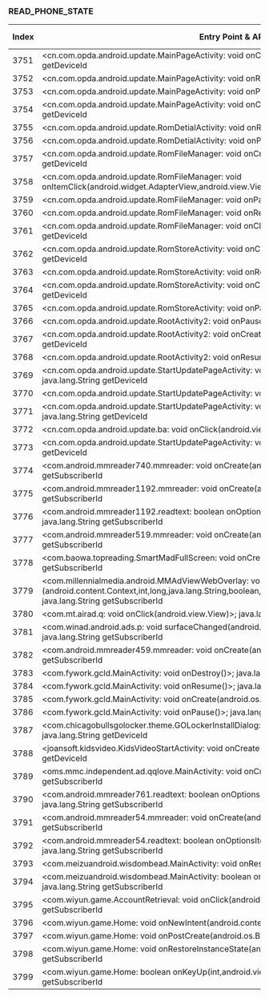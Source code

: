 ### READ_PHONE_STATE
| Index | Entry Point & APIs | Screen shot | Resource id | Label |
| ------------- | ------------- | ------------- |-------------|-------------|
| 3751 | <cn.com.opda.android.update.MainPageActivity: void onClick(android.view.View)>; java.lang.String getDeviceId | ![](D:\COSMOS\output\py\Drebin\VirusShare_Android_20130506\VirusShare_8b273ffff005f4279c8ef6da8c39b290\cn.com.opda.android.update.MainPageActivity.png) |  | |
| 3752 | <cn.com.opda.android.update.MainPageActivity: void onResume()>; java.lang.String getDeviceId | ![](D:\COSMOS\output\py\Drebin\VirusShare_Android_20130506\VirusShare_8b273ffff005f4279c8ef6da8c39b290\cn.com.opda.android.update.MainPageActivity.png) |  | |
| 3753 | <cn.com.opda.android.update.MainPageActivity: void onPause()>; java.lang.String getDeviceId | ![](D:\COSMOS\output\py\Drebin\VirusShare_Android_20130506\VirusShare_8b273ffff005f4279c8ef6da8c39b290\cn.com.opda.android.update.MainPageActivity.png) |  | |
| 3754 | <cn.com.opda.android.update.MainPageActivity: void onCreate(android.os.Bundle)>; java.lang.String getDeviceId | ![](D:\COSMOS\output\py\Drebin\VirusShare_Android_20130506\VirusShare_8b273ffff005f4279c8ef6da8c39b290\cn.com.opda.android.update.MainPageActivity.png) |  | |
| 3755 | <cn.com.opda.android.update.RomDetialActivity: void onResume()>; java.lang.String getDeviceId | ![](D:\COSMOS\output\py\Drebin\VirusShare_Android_20130506\VirusShare_8b273ffff005f4279c8ef6da8c39b290\cn.com.opda.android.update.RomDetialActivity.png) |  | |
| 3756 | <cn.com.opda.android.update.RomDetialActivity: void onPause()>; java.lang.String getDeviceId | ![](D:\COSMOS\output\py\Drebin\VirusShare_Android_20130506\VirusShare_8b273ffff005f4279c8ef6da8c39b290\cn.com.opda.android.update.RomDetialActivity.png) |  | |
| 3757 | <cn.com.opda.android.update.RomFileManager: void onCreate(android.os.Bundle)>; java.lang.String getDeviceId | ![](D:\COSMOS\output\py\Drebin\VirusShare_Android_20130506\VirusShare_cad08837bfc50eb56a256c11e0680767\cn.com.opda.android.update.RomFileManager.png) |  | |
| 3758 | <cn.com.opda.android.update.RomFileManager: void onItemClick(android.widget.AdapterView,android.view.View,int,long)>; java.lang.String getDeviceId | ![](D:\COSMOS\output\py\Drebin\VirusShare_Android_20130506\VirusShare_cad08837bfc50eb56a256c11e0680767\cn.com.opda.android.update.RomFileManager.png) |  | |
| 3759 | <cn.com.opda.android.update.RomFileManager: void onPause()>; java.lang.String getDeviceId | ![](D:\COSMOS\output\py\Drebin\VirusShare_Android_20130506\VirusShare_cad08837bfc50eb56a256c11e0680767\cn.com.opda.android.update.RomFileManager.png) |  | |
| 3760 | <cn.com.opda.android.update.RomFileManager: void onResume()>; java.lang.String getDeviceId | ![](D:\COSMOS\output\py\Drebin\VirusShare_Android_20130506\VirusShare_cad08837bfc50eb56a256c11e0680767\cn.com.opda.android.update.RomFileManager.png) |  | |
| 3761 | <cn.com.opda.android.update.RomFileManager: void onClick(android.view.View)>; java.lang.String getDeviceId | ![](D:\COSMOS\output\py\Drebin\VirusShare_Android_20130506\VirusShare_cad08837bfc50eb56a256c11e0680767\cn.com.opda.android.update.RomFileManager.png) |  | |
| 3762 | <cn.com.opda.android.update.RomStoreActivity: void onClick(android.view.View)>; java.lang.String getDeviceId | ![](D:\COSMOS\output\py\Drebin\VirusShare_Android_20130506\VirusShare_8b273ffff005f4279c8ef6da8c39b290\cn.com.opda.android.update.RomStoreActivity.png) |  | |
| 3763 | <cn.com.opda.android.update.RomStoreActivity: void onResume()>; java.lang.String getDeviceId | ![](D:\COSMOS\output\py\Drebin\VirusShare_Android_20130506\VirusShare_8b273ffff005f4279c8ef6da8c39b290\cn.com.opda.android.update.RomStoreActivity.png) |  | |
| 3764 | <cn.com.opda.android.update.RomStoreActivity: void onCreate(android.os.Bundle)>; java.lang.String getDeviceId | ![](D:\COSMOS\output\py\Drebin\VirusShare_Android_20130506\VirusShare_8b273ffff005f4279c8ef6da8c39b290\cn.com.opda.android.update.RomStoreActivity.png) |  | |
| 3765 | <cn.com.opda.android.update.RomStoreActivity: void onPause()>; java.lang.String getDeviceId | ![](D:\COSMOS\output\py\Drebin\VirusShare_Android_20130506\VirusShare_8b273ffff005f4279c8ef6da8c39b290\cn.com.opda.android.update.RomStoreActivity.png) |  | |
| 3766 | <cn.com.opda.android.update.RootActivity2: void onPause()>; java.lang.String getDeviceId | ![](D:\COSMOS\output\py\Drebin\VirusShare_Android_20130506\VirusShare_8b273ffff005f4279c8ef6da8c39b290\cn.com.opda.android.update.RootActivity2.png) |  | |
| 3767 | <cn.com.opda.android.update.RootActivity2: void onCreate(android.os.Bundle)>; java.lang.String getDeviceId | ![](D:\COSMOS\output\py\Drebin\VirusShare_Android_20130506\VirusShare_8b273ffff005f4279c8ef6da8c39b290\cn.com.opda.android.update.RootActivity2.png) |  | |
| 3768 | <cn.com.opda.android.update.RootActivity2: void onResume()>; java.lang.String getDeviceId | ![](D:\COSMOS\output\py\Drebin\VirusShare_Android_20130506\VirusShare_8b273ffff005f4279c8ef6da8c39b290\cn.com.opda.android.update.RootActivity2.png) |  | |
| 3769 | <cn.com.opda.android.update.StartUpdatePageActivity: void onClick(android.view.View)>; java.lang.String getDeviceId | ![](D:\COSMOS\output\py\Drebin\VirusShare_Android_20130506\VirusShare_8b273ffff005f4279c8ef6da8c39b290\cn.com.opda.android.update.StartUpdatePageActivity.png) |  | |
| 3770 | <cn.com.opda.android.update.StartUpdatePageActivity: void onPause()>; java.lang.String getDeviceId | ![](D:\COSMOS\output\py\Drebin\VirusShare_Android_20130506\VirusShare_8b273ffff005f4279c8ef6da8c39b290\cn.com.opda.android.update.StartUpdatePageActivity.png) |  | |
| 3771 | <cn.com.opda.android.update.StartUpdatePageActivity: void onCreate(android.os.Bundle)>; java.lang.String getDeviceId | ![](D:\COSMOS\output\py\Drebin\VirusShare_Android_20130506\VirusShare_8b273ffff005f4279c8ef6da8c39b290\cn.com.opda.android.update.StartUpdatePageActivity.png) |  | |
| 3772 | <cn.com.opda.android.update.ba: void onClick(android.view.View)>; java.lang.String getDeviceId | ![](D:\COSMOS\output\py\Drebin\VirusShare_Android_20130506\VirusShare_8b273ffff005f4279c8ef6da8c39b290\cn.com.opda.android.update.StartUpdatePageActivity.png) |  | |
| 3773 | <cn.com.opda.android.update.StartUpdatePageActivity: void onResume()>; java.lang.String getDeviceId | ![](D:\COSMOS\output\py\Drebin\VirusShare_Android_20130506\VirusShare_8b273ffff005f4279c8ef6da8c39b290\cn.com.opda.android.update.StartUpdatePageActivity.png) |  | |
| 3774 | <com.android.mmreader740.mmreader: void onCreate(android.os.Bundle)>; java.lang.String getSubscriberId | ![](D:\COSMOS\output\py\Drebin\VirusShare_Android_20130506\VirusShare_8b293ae9c2d33707e1c9bd2404bf31dc\com.android.mmreader740.mmreader.png) |  | |
| 3775 | <com.android.mmreader1192.mmreader: void onCreate(android.os.Bundle)>; java.lang.String getSubscriberId | ![](D:\COSMOS\output\py\Drebin\VirusShare_Android_20130506\VirusShare_8b4b29c262bbf1f1c6331f7da1c8b2db\com.android.mmreader1192.mmreader.png) |  | |
| 3776 | <com.android.mmreader1192.readtext: boolean onOptionsItemSelected(android.view.MenuItem)>; java.lang.String getSubscriberId | ![](D:\COSMOS\output\py\Drebin\VirusShare_Android_20130506\VirusShare_8b4b29c262bbf1f1c6331f7da1c8b2db\com.android.mmreader1192.readtext.png) |  | |
| 3777 | <com.android.mmreader519.mmreader: void onCreate(android.os.Bundle)>; java.lang.String getSubscriberId | ![](D:\COSMOS\output\py\Drebin\VirusShare_Android_20130506\VirusShare_c9327593ac11fe8fe1dcd4c146723261\com.android.mmreader519.mmreader.png) |  | |
| 3778 | <com.baowa.topreading.SmartMadFullScreen: void onCreate(android.os.Bundle)>; java.lang.String getSubscriberId | ![](D:\COSMOS\output\py\Drebin\VirusShare_Android_20130506\VirusShare_8b85d468603bbe35cd5ad50d3ca14081\com.baowa.topreading.SmartMadFullScreen.png) |  | |
| 3779 | <com.millennialmedia.android.MMAdViewWebOverlay: void <init>(android.content.Context,int,long,java.lang.String,boolean,java.lang.String,boolean,boolean,boolean)>; java.lang.String getSubscriberId | ![](D:\COSMOS\output\py\Drebin\VirusShare_Android_20130506\VirusShare_8b85d468603bbe35cd5ad50d3ca14081\com.millennialmedia.android.MMAdViewOverlayActivity.png) |  | |
| 3780 | <com.mt.airad.q: void onClick(android.view.View)>; java.lang.String getSubscriberId | ![](D:\COSMOS\output\py\Drebin\VirusShare_Android_20130506\VirusShare_8b85d468603bbe35cd5ad50d3ca14081\com.mt.airad.MultiAD.png) |  | |
| 3781 | <com.winad.android.ads.p: void surfaceChanged(android.view.SurfaceHolder,int,int,int)>; java.lang.String getSubscriberId | ![](D:\COSMOS\output\py\Drebin\VirusShare_Android_20130506\VirusShare_8b85d468603bbe35cd5ad50d3ca14081\com.winad.android.ads.VideoPlayerActivity.png) |  | |
| 3782 | <com.android.mmreader459.mmreader: void onCreate(android.os.Bundle)>; java.lang.String getSubscriberId | ![](D:\COSMOS\output\py\Drebin\VirusShare_Android_20130506\VirusShare_8bd2071e40561fa2ba49943486f4a9b4\com.android.mmreader459.mmreader.png) |  | |
| 3783 | <com.fywork.gcld.MainActivity: void onDestroy()>; java.lang.String getSubscriberId | ![](D:\COSMOS\output\py\Drebin\VirusShare_Android_20130506\VirusShare_8be1f53b032ac01c4c659915fac9a624\com.fywork.gcld.MainActivity.png) |  | |
| 3784 | <com.fywork.gcld.MainActivity: void onResume()>; java.lang.String getDeviceId | ![](D:\COSMOS\output\py\Drebin\VirusShare_Android_20130506\VirusShare_8be1f53b032ac01c4c659915fac9a624\com.fywork.gcld.MainActivity.png) |  | |
| 3785 | <com.fywork.gcld.MainActivity: void onCreate(android.os.Bundle)>; java.lang.String getSubscriberId | ![](D:\COSMOS\output\py\Drebin\VirusShare_Android_20130506\VirusShare_8be1f53b032ac01c4c659915fac9a624\com.fywork.gcld.MainActivity.png) |  | |
| 3786 | <com.fywork.gcld.MainActivity: void onPause()>; java.lang.String getDeviceId | ![](D:\COSMOS\output\py\Drebin\VirusShare_Android_20130506\VirusShare_8be1f53b032ac01c4c659915fac9a624\com.fywork.gcld.MainActivity.png) |  | |
| 3787 | <com.chicagobullsgolocker.theme.GOLockerInstallDialog: void onCreate(android.os.Bundle)>; java.lang.String getDeviceId | ![](D:\COSMOS\output\py\Drebin\VirusShare_Android_20130506\VirusShare_8bfff7d39efecff8e38e755039169f13\com.chicagobullsgolocker.theme.GOLockerInstallDialog.png) |  | |
| 3788 | <joansoft.kidsvideo.KidsVideoStartActivity: void onCreate(android.os.Bundle)>; java.lang.String getDeviceId | ![](D:\COSMOS\output\py\Drebin\VirusShare_Android_20130506\VirusShare_8c0bef361a79e5b61b2dc372e95c5add\joansoft.kidsvideo.KidsVideoStartActivity.png) |  | |
| 3789 | <oms.mmc.independent.ad.qqlove.MainActivity: void onCreate(android.os.Bundle)>; java.lang.String getSubscriberId | ![](D:\COSMOS\output\py\Drebin\VirusShare_Android_20130506\VirusShare_8c32a989e1f5eed4ef6ed4a0dc3fd6ae\oms.mmc.independent.ad.qqlove.MainActivity.png) |  | |
| 3790 | <com.android.mmreader761.readtext: boolean onOptionsItemSelected(android.view.MenuItem)>; java.lang.String getSubscriberId | ![](D:\COSMOS\output\py\Drebin\VirusShare_Android_20130506\VirusShare_8c85939f2e04b4115ff4d28ee21d844d\com.android.mmreader761.readtext.png) |  | |
| 3791 | <com.android.mmreader54.mmreader: void onCreate(android.os.Bundle)>; java.lang.String getSubscriberId | ![](D:\COSMOS\output\py\Drebin\VirusShare_Android_20130506\VirusShare_8c8f886086abeaa4ddebdae0f321bd88\com.android.mmreader54.mmreader.png) |  | |
| 3792 | <com.android.mmreader54.readtext: boolean onOptionsItemSelected(android.view.MenuItem)>; java.lang.String getSubscriberId | ![](D:\COSMOS\output\py\Drebin\VirusShare_Android_20130506\VirusShare_8c8f886086abeaa4ddebdae0f321bd88\com.android.mmreader54.readtext.png) |  | |
| 3793 | <com.meizuandroid.wisdombead.MainActivity: void onResume()>; java.lang.String getSubscriberId | ![](D:\COSMOS\output\py\Drebin\VirusShare_Android_20130506\VirusShare_8cceba8a2c48ccdcc346dfb3cd243fb4\com.meizuandroid.wisdombead.MainActivity.png) |  | |
| 3794 | <com.meizuandroid.wisdombead.MainActivity: boolean onKeyDown(int,android.view.KeyEvent)>; java.lang.String getSubscriberId | ![](D:\COSMOS\output\py\Drebin\VirusShare_Android_20130506\VirusShare_8cceba8a2c48ccdcc346dfb3cd243fb4\com.meizuandroid.wisdombead.MainActivity.png) |  | |
| 3795 | <com.wiyun.game.AccountRetrieval: void onClick(android.view.View)>; java.lang.String getSubscriberId | ![](D:\COSMOS\output\py\Drebin\VirusShare_Android_20130506\VirusShare_8cceba8a2c48ccdcc346dfb3cd243fb4\com.wiyun.game.AccountRetrieval.png) |  | |
| 3796 | <com.wiyun.game.Home: void onNewIntent(android.content.Intent)>; java.lang.String getSubscriberId | ![](D:\COSMOS\output\py\Drebin\VirusShare_Android_20130506\VirusShare_d3cbf2bab817dfb8c61dae87d4289531\com.wiyun.game.Home.png) |  | |
| 3797 | <com.wiyun.game.Home: void onPostCreate(android.os.Bundle)>; java.lang.String getSubscriberId | ![](D:\COSMOS\output\py\Drebin\VirusShare_Android_20130506\VirusShare_d3cbf2bab817dfb8c61dae87d4289531\com.wiyun.game.Home.png) |  | |
| 3798 | <com.wiyun.game.Home: void onRestoreInstanceState(android.os.Bundle)>; java.lang.String getSubscriberId | ![](D:\COSMOS\output\py\Drebin\VirusShare_Android_20130506\VirusShare_d3cbf2bab817dfb8c61dae87d4289531\com.wiyun.game.Home.png) |  | |
| 3799 | <com.wiyun.game.Home: boolean onKeyUp(int,android.view.KeyEvent)>; java.lang.String getSubscriberId | ![](D:\COSMOS\output\py\Drebin\VirusShare_Android_20130506\VirusShare_d3cbf2bab817dfb8c61dae87d4289531\com.wiyun.game.Home.png) |  | |
